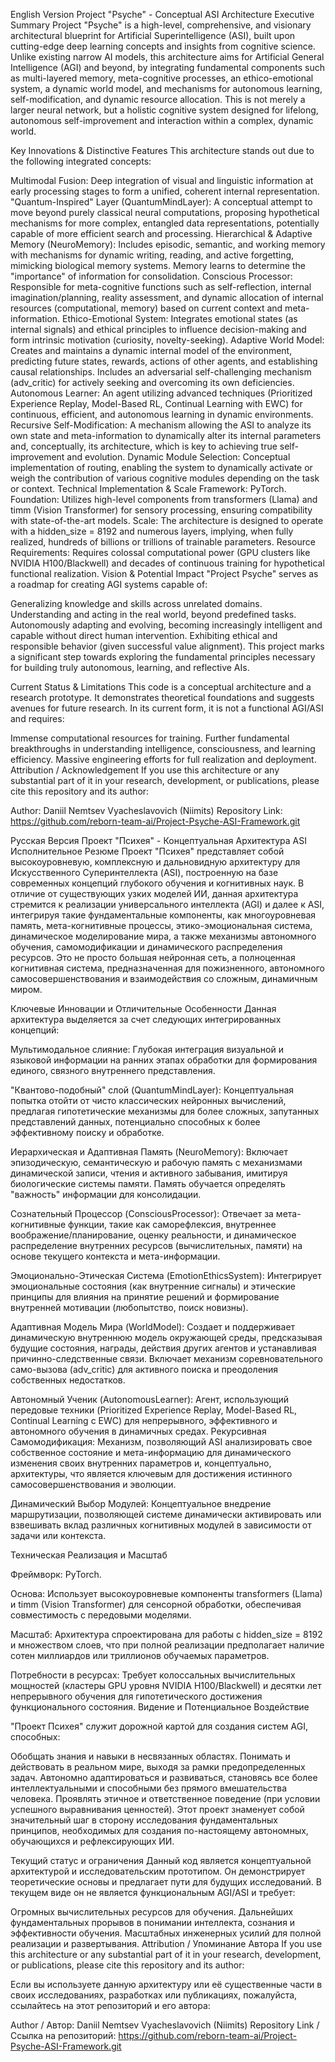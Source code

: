 English Version
Project "Psyche" - Conceptual ASI Architecture
Executive Summary
Project "Psyche" is a high-level, comprehensive, and visionary architectural blueprint for Artificial Superintelligence (ASI), built upon cutting-edge deep learning concepts and insights from cognitive science. Unlike existing narrow AI models, this architecture aims for Artificial General Intelligence (AGI) and beyond, by integrating fundamental components such as multi-layered memory, meta-cognitive processes, an ethico-emotional system, a dynamic world model, and mechanisms for autonomous learning, self-modification, and dynamic resource allocation. This is not merely a larger neural network, but a holistic cognitive system designed for lifelong, autonomous self-improvement and interaction within a complex, dynamic world.

Key Innovations & Distinctive Features
This architecture stands out due to the following integrated concepts:

Multimodal Fusion: Deep integration of visual and linguistic information at early processing stages to form a unified, coherent internal representation.
"Quantum-Inspired" Layer (QuantumMindLayer): A conceptual attempt to move beyond purely classical neural computations, proposing hypothetical mechanisms for more complex, entangled data representations, potentially capable of more efficient search and processing.
Hierarchical & Adaptive Memory (NeuroMemory): Includes episodic, semantic, and working memory with mechanisms for dynamic writing, reading, and active forgetting, mimicking biological memory systems. Memory learns to determine the "importance" of information for consolidation.
Conscious Processor: Responsible for meta-cognitive functions such as self-reflection, internal imagination/planning, reality assessment, and dynamic allocation of internal resources (computational, memory) based on current context and meta-information.
Ethico-Emotional System: Integrates emotional states (as internal signals) and ethical principles to influence decision-making and form intrinsic motivation (curiosity, novelty-seeking).
Adaptive World Model: Creates and maintains a dynamic internal model of the environment, predicting future states, rewards, actions of other agents, and establishing causal relationships. Includes an adversarial self-challenging mechanism (adv_critic) for actively seeking and overcoming its own deficiencies.
Autonomous Learner: An agent utilizing advanced techniques (Prioritized Experience Replay, Model-Based RL, Continual Learning with EWC) for continuous, efficient, and autonomous learning in dynamic environments.
Recursive Self-Modification: A mechanism allowing the ASI to analyze its own state and meta-information to dynamically alter its internal parameters and, conceptually, its architecture, which is key to achieving true self-improvement and evolution.
Dynamic Module Selection: Conceptual implementation of routing, enabling the system to dynamically activate or weigh the contribution of various cognitive modules depending on the task or context.
Technical Implementation & Scale
Framework: PyTorch.
Foundation: Utilizes high-level components from transformers (Llama) and timm (Vision Transformer) for sensory processing, ensuring compatibility with state-of-the-art models.
Scale: The architecture is designed to operate with a hidden_size = 8192 and numerous layers, implying, when fully realized, hundreds of billions or trillions of trainable parameters.
Resource Requirements: Requires colossal computational power (GPU clusters like NVIDIA H100/Blackwell) and decades of continuous training for hypothetical functional realization.
Vision & Potential Impact
"Project Psyche" serves as a roadmap for creating AGI systems capable of:

Generalizing knowledge and skills across unrelated domains.
Understanding and acting in the real world, beyond predefined tasks.
Autonomously adapting and evolving, becoming increasingly intelligent and capable without direct human intervention.
Exhibiting ethical and responsible behavior (given successful value alignment).
This project marks a significant step towards exploring the fundamental principles necessary for building truly autonomous, learning, and reflective AIs.

Current Status & Limitations
This code is a conceptual architecture and a research prototype. It demonstrates theoretical foundations and suggests avenues for future research. In its current form, it is not a functional AGI/ASI and requires:

Immense computational resources for training.
Further fundamental breakthroughs in understanding intelligence, consciousness, and learning efficiency.
Massive engineering efforts for full realization and deployment.
Attribution / Acknowledgement
If you use this architecture or any substantial part of it in your research, development, or publications, please cite this repository and its author:

Author: Daniil Nemtsev Vyacheslavovich (Niimits)
Repository Link: https://github.com/reborn-team-ai/Project-Psyche-ASI-Framework.git

Русская Версия
Проект "Психея" - Концептуальная Архитектура ASI
Исполнительное Резюме
Проект "Психея" представляет собой высокоуровневую, комплексную и дальновидную архитектуру для Искусственного Суперинтеллекта (ASI), построенную на базе современных концепций глубокого обучения и когнитивных наук. В отличие от существующих узких моделей ИИ, данная архитектура стремится к реализации универсального интеллекта (AGI) и далее к ASI, интегрируя такие фундаментальные компоненты, как многоуровневая память, мета-когнитивные процессы, этико-эмоциональная система, динамическое моделирование мира, а также механизмы автономного обучения, самомодификации и динамического распределения ресурсов. Это не просто большая нейронная сеть, а полноценная когнитивная система, предназначенная для пожизненного, автономного самосовершенствования и взаимодействия со сложным, динамичным миром.

Ключевые Инновации и Отличительные Особенности
Данная архитектура выделяется за счет следующих интегрированных концепций:

Мультимодальное слияние: Глубокая интеграция визуальной и языковой информации на ранних этапах обработки для формирования единого, связного внутреннего представления.

"Квантово-подобный" слой (QuantumMindLayer): Концептуальная попытка отойти от чисто классических нейронных вычислений, предлагая гипотетические механизмы для более сложных, запутанных представлений данных, потенциально способных к более эффективному поиску и обработке.

Иерархическая и Адаптивная Память (NeuroMemory): Включает эпизодическую, семантическую и рабочую память с механизмами динамической записи, чтения и активного забывания, имитируя биологические системы памяти. Память обучается определять "важность" информации для консолидации.

Сознательный Процессор (ConsciousProcessor): Отвечает за мета-когнитивные функции, такие как саморефлексия, внутреннее воображение/планирование, оценку реальности, и динамическое распределение внутренних ресурсов (вычислительных, памяти) на основе текущего контекста и мета-информации.

Эмоционально-Этическая Система (EmotionEthicsSystem): Интегрирует эмоциональные состояния (как внутренние сигналы) и этические принципы для влияния на принятие решений и формирование внутренней мотивации (любопытство, поиск новизны).

Адаптивная Модель Мира (WorldModel): Создает и поддерживает динамическую внутреннюю модель окружающей среды, предсказывая будущие состояния, награды, действия других агентов и устанавливая причинно-следственные связи. Включает механизм соревновательного само-вызова (adv_critic) для активного поиска и преодоления собственных недостатков.

Автономный Ученик (AutonomousLearner): Агент, использующий передовые техники (Prioritized Experience Replay, Model-Based RL, Continual Learning с EWC) для непрерывного, эффективного и автономного обучения в динамичных средах.
Рекурсивная Самомодификация: Механизм, позволяющий ASI анализировать свое собственное состояние и мета-информацию для динамического изменения своих внутренних параметров и, концептуально, архитектуры, что является ключевым для достижения истинного самосовершенствования и эволюции.

Динамический Выбор Модулей: Концептуальное внедрение маршрутизации, позволяющей системе динамически активировать или взвешивать вклад различных когнитивных модулей в зависимости от задачи или контекста.

Техническая Реализация и Масштаб

Фреймворк: PyTorch.

Основа: Использует высокоуровневые компоненты transformers (Llama) и timm (Vision Transformer) для сенсорной обработки, обеспечивая совместимость с передовыми моделями.

Масштаб: Архитектура спроектирована для работы с hidden_size = 8192 и множеством слоев, что при полной реализации предполагает наличие сотен миллиардов или триллионов обучаемых параметров.

Потребности в ресурсах: Требует колоссальных вычислительных мощностей (кластеры GPU уровня NVIDIA H100/Blackwell) и десятки лет непрерывного обучения для гипотетического достижения функционального состояния.
Видение и Потенциальное Воздействие

"Проект Психея" служит дорожной картой для создания систем AGI, способных:

Обобщать знания и навыки в несвязанных областях.
Понимать и действовать в реальном мире, выходя за рамки предопределенных задач.
Автономно адаптироваться и развиваться, становясь все более интеллектуальными и способными без прямого вмешательства человека.
Проявлять этичное и ответственное поведение (при условии успешного выравнивания ценностей).
Этот проект знаменует собой значительный шаг в сторону исследования фундаментальных принципов, необходимых для создания по-настоящему автономных, обучающихся и рефлексирующих ИИ.

Текущий статус и ограничения
Данный код является концептуальной архитектурой и исследовательским прототипом. Он демонстрирует теоретические основы и предлагает пути для будущих исследований. В текущем виде он не является функциональным AGI/ASI и требует:

Огромных вычислительных ресурсов для обучения.
Дальнейших фундаментальных прорывов в понимании интеллекта, сознания и эффективности обучения.
Масштабных инженерных усилий для полной реализации и развертывания.
Attribution / Упоминание Автора
If you use this architecture or any substantial part of it in your research, development, or publications, please cite this repository and its author:

Если вы используете данную архитектуру или её существенные части в своих исследованиях, разработках или публикациях, пожалуйста, ссылайтесь на этот репозиторий и его автора:

Author / Автор: Daniil Nemtsev Vyacheslavovich (Niimits)
Repository Link / Ссылка на репозиторий: https://github.com/reborn-team-ai/Project-Psyche-ASI-Framework.git
